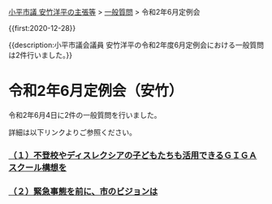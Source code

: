 <p class="breadcrumbs"><a href="../../../index.md">小平市議 安竹洋平の主張等</a> > <a href="../../index.md">一般質問</a> > 令和2年6月定例会

{{first:2020-12-28}}

{{description:小平市議会議員 安竹洋平の令和2年度6月定例会における一般質問は2件行いました。}}

# 令和2年6月定例会（安竹）

令和2年6月4日に2件の一般質問を行いました。

詳細は以下リンクよりご参照ください。

### [（１）不登校やディスレクシアの子どもたちも活用できるＧＩＧＡスクール構想を](./1-giga-school-dyslexia.md)

### [（２）緊急事態を前に、市のビジョンは](./2-kinkyu-vision.md)